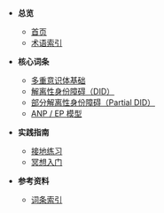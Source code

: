 - **总览**
  - [首页](README.md)
  - [术语索引](index.md)

- **核心词条**
  - [多重意识体基础](entries/plurality-basics.md)
  - [解离性身份障碍（DID）](<entries/诊断与临床/解离性身份障碍.md>)
  - [部分解离性身份障碍（Partial DID）](<entries/诊断与临床/部分解离性身份障碍.md>)
  - [ANP / EP 模型](<entries/系统体验与机制/ANP-EP 模型.md>)

- **实践指南**
  - [接地练习](<entries/实践与支持/接地.md>)
  - [冥想入门](<entries/实践与支持/冥想.md>)

- **参考资料**
  - [词条索引](index.md)
